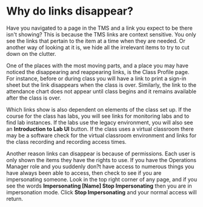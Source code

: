 # Why do links disappear?

Have you navigated to a page in the TMS and a link you expect to be there isn't showing? This is because the TMS links are context sensitive. You only see the links that pertain to the item at a time when they are needed. Or another way of looking at it is, we hide all the irrelevant items to try to cut down on the clutter.

One of the places with the most moving parts, and a place you may have noticed the disappearing and reappearing links, is the Class Profile page. For instance, before or during class you will have a link to print a sign-in sheet but the link disappears when the class is over. Similarly, the link to the attendance chart does not appear until class begins and it remains available after the class is over.

Which links show is also dependent on elements of the class set up. If the course for the class has labs, you will see links for monitoring labs and to find lab instances. If the labs use the legacy environment, you will also see an **Introduction to Lab UI** button. If the class uses a virtual classroom there may be a software check for the virtual classroom environment and links for the class recording and recording access times.

Another reason links can disappear is because of permissions. Each user is only shown the items they have the rights to use. If you have the Operations Manager role and you suddenly don?t have access to numerous things you have always been able to access, then check to see if you are impersonating someone. Look in the top right corner of any page, and if you see the words **Impersonating [Name] Stop Impersonating** then you are in impersonation mode. Click **Stop Impersonating** and your normal access will return.